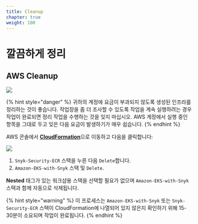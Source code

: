 ```yaml
---
title: Cleanup
chapter: true
weight: 100
---
```


# 깔끔하게 정리

## AWS Cleanup

![](https://partner-workshop-assets.s3.us-east-2.amazonaws.com/hardhat.png)

{% hint style="danger" %}
귀하의 계정에 요금이 부과되지 않도록 생성된 인프라를 정리하는 것이 좋습니다. 작업장을 좀 더 조사할 수 있도록 작업을 계속 실행하려는 경우 작업이 완료되면 정리 작업을 수행하는 것을 잊지 마십시오. AWS 계정에서 실행 중인 항목을 그대로 두고 잊은 다음 요금이 발생하기가 매우 쉽습니다.
{% endhint %}

AWS 콘솔에서 [**CloudFormation**](https://us-west-2.console.aws.amazon.com/cloudformation/home?region=us-west-2)으로 이동하고 다음을 클릭합니다:

![](https://partner-workshop-assets.s3.us-east-2.amazonaws.com/aws-account-cleanup.png)

1. `Snyk-Security-ECR` 스택을 누른 다음 `Delete`합니다.
2. `Amazon-EKS-with-Snyk` 스택 및 `Delete`.

**Nested** 태그가 있는 워크샵용 스택을 선택할 필요가 없으며 `Amazon-EKS-with-Snyk` 스택과 함께 자동으로 삭제됩니다.

{% hint style="warning" %}
이 프로세스는 `Amazon-EKS-with-Snyk` 또는 `Snyk-Security-ECR` 스택이 CloudFormation에 나열되어 있지 않은지 확인하기 위해 15-30분이 소요되며 작업이 완료됩니다.
{% endhint %}
